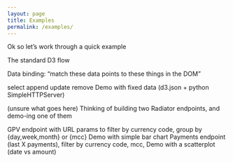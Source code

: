 ```yaml
---
layout: page
title: Examples
permalink: /examples/
---
```


Ok so let’s work through a quick example

The standard D3 flow

Data binding: “match these data points to these things in the DOM”

select
append
update
remove
Demo with fixed data (d3.json + python SimpleHTTPServer)

(unsure what goes here)
Thinking of building two Radiator endpoints, and demo-ing one of them

GPV endpoint with URL params to filter by currency code, group by {day,week,month} or {mcc}
Demo with simple bar chart
Payments endpoint (last X payments), filter by currency code, mcc,
Demo with a scatterplot (date vs amount)
